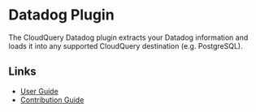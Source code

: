 # Datadog Plugin

The CloudQuery Datadog plugin extracts your Datadog information and loads it into any supported CloudQuery destination (e.g. PostgreSQL).

## Links

- [User Guide](https://cloudquery.io/docs/plugins/sources/datadog/overview)
- [Contribution Guide](./CONTRIBUTING.md)